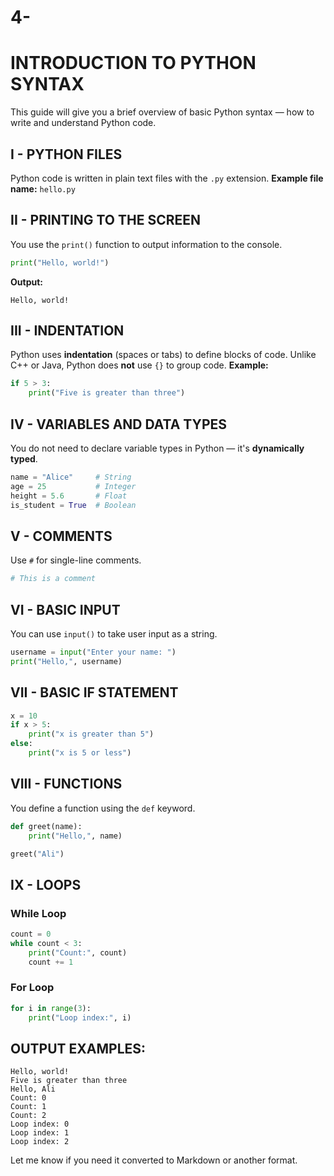 # 4-

# INTRODUCTION TO PYTHON SYNTAX

This guide will give you a brief overview of basic Python syntax — how to write and understand Python code.

## I - PYTHON FILES

Python code is written in plain text files with the `.py` extension.
**Example file name:** `hello.py`

## II - PRINTING TO THE SCREEN

You use the `print()` function to output information to the console.

```python
print("Hello, world!")

```

**Output:**

```
Hello, world!

```

## III - INDENTATION

Python uses **indentation** (spaces or tabs) to define blocks of code.
Unlike C++ or Java, Python does **not** use `{}` to group code.
**Example:**

```python
if 5 > 3:
    print("Five is greater than three")

```

## IV - VARIABLES AND DATA TYPES

You do not need to declare variable types in Python — it's **dynamically typed**.

```python
name = "Alice"     # String
age = 25           # Integer
height = 5.6       # Float
is_student = True  # Boolean

```

## V - COMMENTS

Use `#` for single-line comments.

```python
# This is a comment

```

## VI - BASIC INPUT

You can use `input()` to take user input as a string.

```python
username = input("Enter your name: ")
print("Hello,", username)

```

## VII - BASIC IF STATEMENT

```python
x = 10
if x > 5:
    print("x is greater than 5")
else:
    print("x is 5 or less")

```

## VIII - FUNCTIONS

You define a function using the `def` keyword.

```python
def greet(name):
    print("Hello,", name)

greet("Ali")

```

## IX - LOOPS

### While Loop

```python
count = 0
while count < 3:
    print("Count:", count)
    count += 1

```

### For Loop

```python
for i in range(3):
    print("Loop index:", i)

```

## OUTPUT EXAMPLES:

```
Hello, world!
Five is greater than three
Hello, Ali
Count: 0
Count: 1
Count: 2
Loop index: 0
Loop index: 1
Loop index: 2

```

Let me know if you need it converted to Markdown or another format.